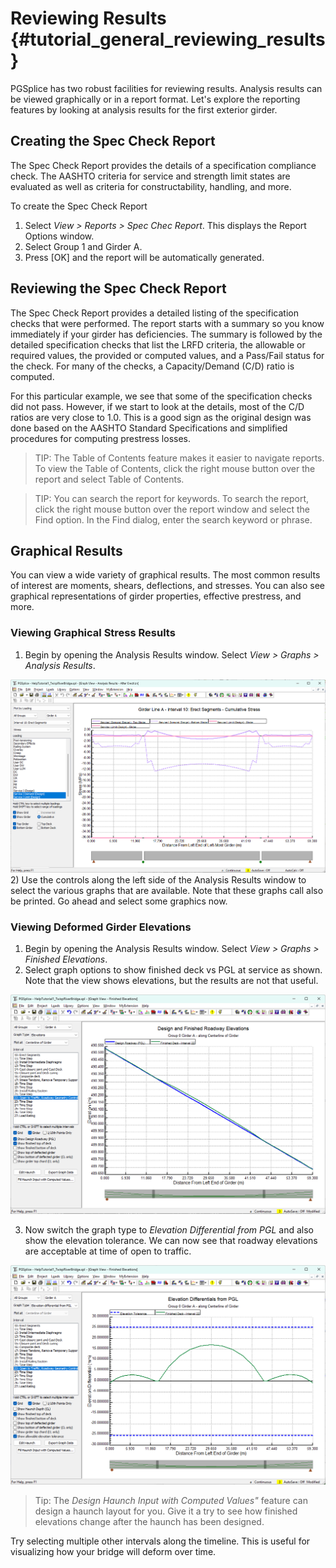 Reviewing Results {#tutorial_general_reviewing_results}
==============================
PGSplice has two robust facilities for reviewing results. Analysis results can be viewed graphically or in a report format. Let's explore the reporting features by looking at analysis results for the first exterior girder.


Creating the Spec Check Report
------------------------------
The Spec Check Report provides the details of a specification compliance check. The AASHTO criteria for service and strength limit states are evaluated as well as criteria for constructability, handling, and more.

To create the Spec Check Report
1. Select *View > Reports > Spec Chec Report*. This displays the Report Options window.
2. Select Group 1 and Girder A.
3. Press [OK] and the report will be automatically generated.

Reviewing the Spec Check Report
----------------------------
The Spec Check Report provides a detailed listing of the specification checks that were performed. The report starts with a summary so you know immediately if your girder has deficiencies. The summary is followed by the detailed specification checks that list the LRFD criteria, the allowable or required values, the provided or computed values, and a Pass/Fail status for the check. For many of the checks, a Capacity/Demand (C/D) ratio is computed.

For this particular example, we see that some of the specification checks did not pass. However, if we start to look at the details, most of the C/D ratios are very close to 1.0. This is a good sign as the original design was done based on the AASHTO Standard Specifications and simplified procedures for computing prestress losses. 

> TIP: The Table of Contents feature makes it easier to navigate reports. To view the Table of Contents, click the right mouse button over the report and select Table of Contents.

> TIP: You can search the report for keywords. To search the report, click the right mouse button over the report window and select the Find option. In the Find dialog, enter the search keyword or phrase.

Graphical Results
------------------
You can view a wide variety of graphical results. The most common results of interest are moments, shears, deflections, and stresses. You can also see graphical representations of girder properties, effective prestress, and more.

### Viewing Graphical Stress Results ###
1) Begin by opening the Analysis Results window. Select *View > Graphs > Analysis Results*. 

![](Tutorial_General_Analysis_Results.png)
2) Use the controls along the left side of the Analysis Results window to select the various graphs that are available. Note that these graphs call also be printed. Go ahead and select some graphics now.

### Viewing Deformed Girder Elevations  ###
1) Begin by opening the Analysis Results window. Select *View > Graphs > Finished Elevations*. 
2) Select graph options to show finished deck vs PGL at service as shown. Note that the view shows elevations, but the results are not that useful.

![](Tutorial_General_Finished_Elevations.png)

3) Now switch the graph type to *Elevation Differential from PGL* and also show the elevation tolerance. We can now see that roadway elevations are acceptable at time of open to traffic.

![](Tutorial_General_Finished_Elevations_Diff.png)

> Tip: The *Design Haunch Input with Computed Values"* feature can design a haunch layout for you. Give it a try to see how finished elevations change after the haunch has been designed.

Try selecting multiple other intervals along the timeline. This is useful for visualizing how your bridge will deform over time.



